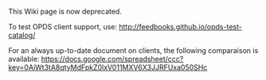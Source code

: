 This Wiki page is now deprecated.

To test OPDS client support, use: http://feedbooks.github.io/opds-test-catalog/

For an always up-to-date document on clients, the following comparaison is available: https://docs.google.com/spreadsheet/ccc?key=0AiWt3tA8qtyMdFpkZ0lxV011MXV6X3JJRFUxa050SHc